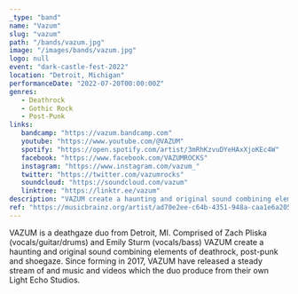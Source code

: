 ```yaml
---
_type: "band"
name: "Vazum"
slug: "vazum"
path: "/bands/vazum.jpg"
image: "/images/bands/vazum.jpg"
logo: null
event: "dark-castle-fest-2022"
location: "Detroit, Michigan"
performanceDate: "2022-07-20T00:00:00Z"
genres:
   - Deathrock
   - Gothic Rock
   - Post-Punk
links:
   bandcamp: "https://vazum.bandcamp.com"
   youtube: "https://www.youtube.com/@VAZUM"
   spotify: "https://open.spotify.com/artist/3mRhKzvuDYeHAxXjoKEc4W"
   facebook: "https://www.facebook.com/VAZUMROCKS"
   instagram: "https://www.instagram.com/vazum_"
   twitter: "https://twitter.com/vazumrocks"
   soundcloud: "https://soundcloud.com/vazum"
   linktree: "https://linktr.ee/vazum"
description: "VAZUM create a haunting and original sound combining elements of deathrock, post-punk and shoegaze."
ref: "https://musicbrainz.org/artist/ad70e2ee-c64b-4351-948a-caa1e6a20598"
---
```


VAZUM is a deathgaze duo from Detroit, MI. Comprised of Zach Pliska (vocals/guitar/drums) and Emily Sturm (vocals/bass) VAZUM create a haunting and original sound combining elements of deathrock, post-punk and shoegaze. Since forming in 2017, VAZUM have released a steady stream of and music and videos which the duo produce from their own Light Echo Studios.
